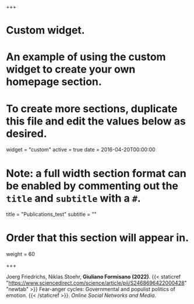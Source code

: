 
+++
# Custom widget.
# An example of using the custom widget to create your own homepage section.
# To create more sections, duplicate this file and edit the values below as desired.
widget = "custom"
active = true
date = 2016-04-20T00:00:00

# Note: a full width section format can be enabled by commenting out the `title` and `subtitle` with a `#`.
title = "Publications_test"
subtitle = ""

# Order that this section will appear in.
weight = 60

+++


Joerg Friedrichs, Niklas Stoehr, **Giuliano Formisano (2022)**.  {{< staticref "https://www.sciencedirect.com/science/article/pii/S2468696422000428" "newtab" >}} Fear-anger cycles: Governmental and populist politics of emotion. {{< /staticref >}}. *Online Social Networks and Media*. 

